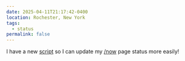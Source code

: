 ```yaml
---
date: 2025-04-11T21:17:42-0400
location: Rochester, New York
tags:
  - status
permalink: false
---
```

I have a new [script](https://github.com/reillypascal/personalsite-ssg/blob/main/status) so I can update my [/now](/now) page status more easily!